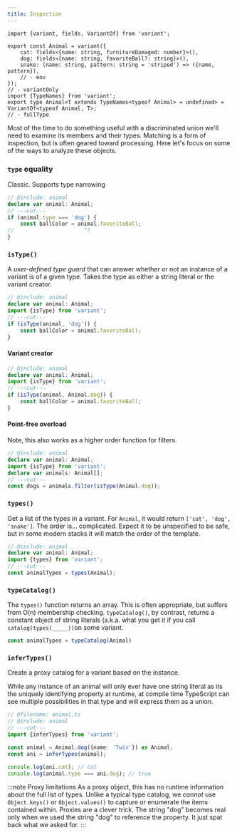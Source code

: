 ```yaml
---
title: Inspection
---
```

```twoslash include animal
import {variant, fields, VariantOf} from 'variant';

export const Animal = variant({
    cat: fields<{name: string, furnitureDamaged: number}>(),
    dog: fields<{name: string, favoriteBall?: string}>(),
    snake: (name: string, pattern: string = 'striped') => ({name, pattern}),
    // - eov
});
// - variantOnly
import {TypeNames} from 'variant';
export type Animal<T extends TypeNames<typeof Animal> = undefined> = VariantOf<typeof Animal, T>;
// - fullType
```

Most of the time to do something useful with a discriminated union we'll need to examine its members and their types. Matching is a form of inspection, but is often geared toward processing. Here let's focus on some of the ways to analyze these objects.

### `type` equality

Classic. Supports type narrowing
```ts twoslash
// @include: animal
declare var animal: Animal;
// ---cut---
if (animal.type === 'dog') {
    const ballColor = animal.favoriteBall;
//                      ^?
}
```

### `isType()`
A _user-defined type guard_ that can answer whether or not an instance of a variant is of a given type. Takes the type as either a string literal or the variant creator.
```ts twoslash
// @include: animal
declare var animal: Animal;
import {isType} from 'variant';
// ---cut---
if (isType(animal, 'dog')) {
    const ballColor = animal.favoriteBall;
}
```
#### Variant creator

```ts twoslash
// @include: animal
declare var animal: Animal;
import {isType} from 'variant';
// ---cut---
if (isType(animal, Animal.dog)) {
    const ballColor = animal.favoriteBall;
}
```

#### Point-free overload
Note, this also works as a higher order function for filters.

```ts twoslash
// @include: animal
declare var animal: Animal;
import {isType} from 'variant';
declare var animals: Animal[];
// ---cut---
const dogs = animals.filter(isType(Animal.dog));
```

### `types()`

Get a list of the types in a variant. For `Animal`, it would return `['cat', 'dog', 'snake']`. The order is... complicated. Expect it to be unspecified to be safe, but in some modern stacks it will match the order of the template. 

```ts twoslash
// @include: animal
declare var animal: Animal;
import {types} from 'variant';
// ---cut---
const animalTypes = types(Animal);
```

### `typeCatalog()`

The `types()` function returns an array. This is often appropriate, but suffers from O(n) membership checking. `typeCatalog()`, by contrast, returns a constant object of string literals (a.k.a. what you get it if you call `catalog(types(_____))`on some variant.


```ts
const animalTypes = typeCatalog(Animal)
```

### `inferTypes()`

Create a proxy catalog for a variant based on the instance.

While any instance of an animal will only ever have one string literal as its the uniquely identifying property at runtime, at compile time TypeScript can see multiple possibilities in that type and will express them as a union. 

```ts twoslash
// @filename: animal.ts
// @include: animal
// ---cut---
import {inferTypes} from 'variant';

const animal = Animal.dog({name: 'Twix'}) as Animal;
const ani = inferTypes(animal);

console.log(ani.cat); // cat
console.log(animal.type === ani.dog); // true
```

:::note Proxy limitations
As a proxy object, this has no runtime information about the full list of types. Unlike a typical type catalog, we *cannot* use `Object.keys()` or `Object.values()` to capture or enumerate the items contained within. Proxies are a clever trick. The string "dog" becomes real only when we used the string "dog" to reference the property. It just spat back what we asked for.
:::